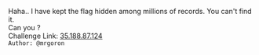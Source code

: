 Haha.. I have kept the flag hidden among millions of records. You can't find it.<br>
Can you ?<br>
Challenge Link: <a href="https://rootersctf.in/challenges">35.188.87.124</a><br>
`Author: @mrgoron`